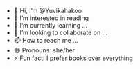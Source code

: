 - 👋 Hi, I’m @Yuvikahakoo
- 👀 I’m interested in reading
- 🌱 I’m currently learning ...
- 💞️ I’m looking to collaborate on ...
- 📫 How to reach me ...
- 😄 Pronouns: she/her
- ⚡ Fun fact: I prefer books over everything

<!---
Yuvikahakoo/Yuvikahakoo is a ✨ special ✨ repository because its `README.md` (this file) appears on your GitHub profile.
You can click the Preview link to take a look at your changes.
--->
